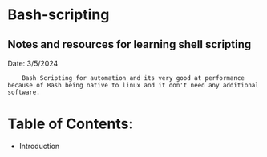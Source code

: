 # Bash-scripting
## Notes and resources for learning shell scripting

Date: 3/5/2024
```
    Bash Scripting for automation and its very good at performance because of Bash being native to linux and it don't need any additional software.
```
# Table of Contents:
* Introduction

